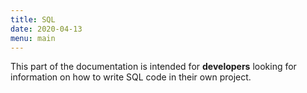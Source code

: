```yaml
---
title: SQL
date: 2020-04-13
menu: main
---
```


This part of the documentation is intended for **developers** looking for information on how to write SQL code in 
their own project. 

